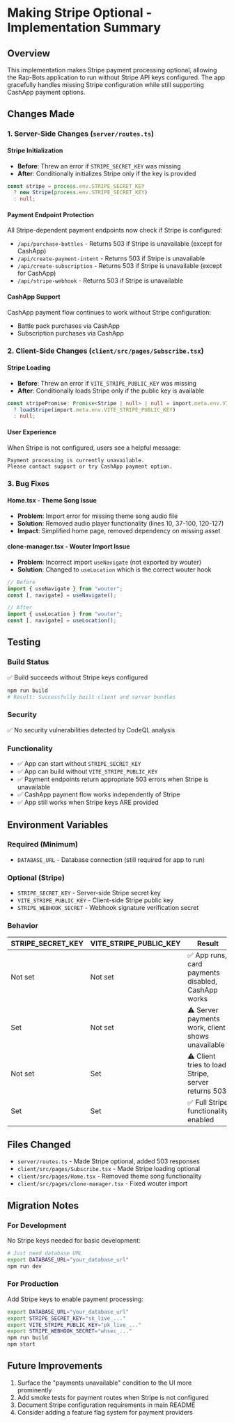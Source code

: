 # Making Stripe Optional - Implementation Summary

## Overview
This implementation makes Stripe payment processing optional, allowing the Rap-Bots application to run without Stripe API keys configured. The app gracefully handles missing Stripe configuration while still supporting CashApp payment options.

## Changes Made

### 1. Server-Side Changes (`server/routes.ts`)

#### Stripe Initialization
- **Before**: Threw an error if `STRIPE_SECRET_KEY` was missing
- **After**: Conditionally initializes Stripe only if the key is provided
```typescript
const stripe = process.env.STRIPE_SECRET_KEY 
  ? new Stripe(process.env.STRIPE_SECRET_KEY)
  : null;
```

#### Payment Endpoint Protection
All Stripe-dependent payment endpoints now check if Stripe is configured:
- `/api/purchase-battles` - Returns 503 if Stripe is unavailable (except for CashApp)
- `/api/create-payment-intent` - Returns 503 if Stripe is unavailable
- `/api/create-subscription` - Returns 503 if Stripe is unavailable (except for CashApp)
- `/api/stripe-webhook` - Returns 503 if Stripe is unavailable

#### CashApp Support
CashApp payment flow continues to work without Stripe configuration:
- Battle pack purchases via CashApp
- Subscription purchases via CashApp

### 2. Client-Side Changes (`client/src/pages/Subscribe.tsx`)

#### Stripe Loading
- **Before**: Threw an error if `VITE_STRIPE_PUBLIC_KEY` was missing
- **After**: Conditionally loads Stripe only if the public key is available
```typescript
const stripePromise: Promise<Stripe | null> | null = import.meta.env.VITE_STRIPE_PUBLIC_KEY
  ? loadStripe(import.meta.env.VITE_STRIPE_PUBLIC_KEY)
  : null;
```

#### User Experience
When Stripe is not configured, users see a helpful message:
```
Payment processing is currently unavailable.
Please contact support or try CashApp payment option.
```

### 3. Bug Fixes

#### Home.tsx - Theme Song Issue
- **Problem**: Import error for missing theme song audio file
- **Solution**: Removed audio player functionality (lines 10, 37-100, 120-127)
- **Impact**: Simplified home page, removed dependency on missing asset

#### clone-manager.tsx - Wouter Import Issue  
- **Problem**: Incorrect import `useNavigate` (not exported by wouter)
- **Solution**: Changed to `useLocation` which is the correct wouter hook
```typescript
// Before
import { useNavigate } from "wouter";
const [, navigate] = useNavigate();

// After
import { useLocation } from "wouter";
const [, navigate] = useLocation();
```

## Testing

### Build Status
✅ Build succeeds without Stripe keys configured
```bash
npm run build
# Result: Successfully built client and server bundles
```

### Security
✅ No security vulnerabilities detected by CodeQL analysis

### Functionality
- ✅ App can start without `STRIPE_SECRET_KEY`
- ✅ App can build without `VITE_STRIPE_PUBLIC_KEY`
- ✅ Payment endpoints return appropriate 503 errors when Stripe is unavailable
- ✅ CashApp payment flow works independently of Stripe
- ✅ App still works when Stripe keys ARE provided

## Environment Variables

### Required (Minimum)
- `DATABASE_URL` - Database connection (still required for app to run)

### Optional (Stripe)
- `STRIPE_SECRET_KEY` - Server-side Stripe secret key
- `VITE_STRIPE_PUBLIC_KEY` - Client-side Stripe public key
- `STRIPE_WEBHOOK_SECRET` - Webhook signature verification secret

### Behavior
| STRIPE_SECRET_KEY | VITE_STRIPE_PUBLIC_KEY | Result |
|------------------|------------------------|--------|
| Not set | Not set | ✅ App runs, card payments disabled, CashApp works |
| Set | Not set | ⚠️ Server payments work, client shows unavailable |
| Not set | Set | ⚠️ Client tries to load Stripe, server returns 503 |
| Set | Set | ✅ Full Stripe functionality enabled |

## Files Changed
- `server/routes.ts` - Made Stripe optional, added 503 responses
- `client/src/pages/Subscribe.tsx` - Made Stripe loading optional
- `client/src/pages/Home.tsx` - Removed theme song functionality  
- `client/src/pages/clone-manager.tsx` - Fixed wouter import

## Migration Notes

### For Development
No Stripe keys needed for basic development:
```bash
# Just need database URL
export DATABASE_URL="your_database_url"
npm run dev
```

### For Production
Add Stripe keys to enable payment processing:
```bash
export DATABASE_URL="your_database_url"
export STRIPE_SECRET_KEY="sk_live_..."
export VITE_STRIPE_PUBLIC_KEY="pk_live_..."
export STRIPE_WEBHOOK_SECRET="whsec_..."
npm run build
npm start
```

## Future Improvements
1. Surface the "payments unavailable" condition to the UI more prominently
2. Add smoke tests for payment routes when Stripe is not configured
3. Document Stripe configuration requirements in main README
4. Consider adding a feature flag system for payment providers
